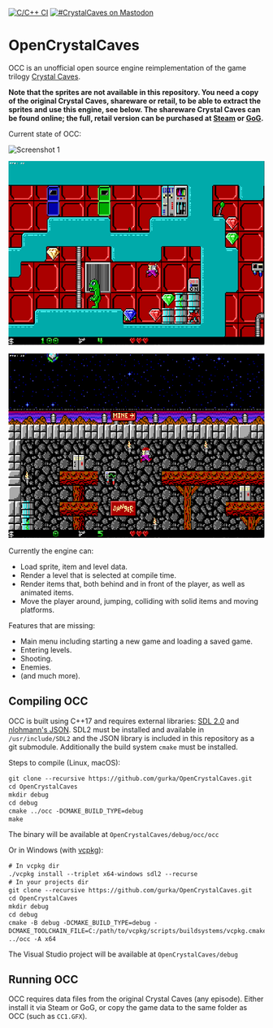 [![C/C++ CI](https://github.com/gurka/OpenCrystalCaves/actions/workflows/cpp.yml/badge.svg)](https://github.com/gurka/OpenCrystalCaves/actions/workflows/cpp.yml)
[![#CrystalCaves on Mastodon](https://img.shields.io/badge/-%23CrystalCaves-%23303030?logo=mastodon)](https://mastodon.gamedev.place/tags/CrystalCaves)

# OpenCrystalCaves
OCC is an unofficial open source engine reimplementation of the game trilogy [Crystal Caves](https://en.wikipedia.org/wiki/Crystal_Caves).

**Note that the sprites are not available in this repository. You need a copy of the original Crystal Caves, shareware or retail, to be able to extract the sprites and use this engine, see below. The shareware Crystal Caves can be found online; the full, retail version can be purchased at [Steam](http://store.steampowered.com/app/358260/Crystal_Caves/) or [GoG](https://www.gog.com/game/crystal_caves).**

Current state of OCC:

![Screenshot 1](/screenshots/screenshot1.png?raw=true "Screenshot 1")

![Screenshot 2](/screenshots/screenshot2.png?raw=true "Screenshot 2")

![Screenshot 3](/screenshots/screenshot3.png?raw=true "Screenshot 3")

Currently the engine can:

- Load sprite, item and level data.
- Render a level that is selected at compile time.
- Render items that, both behind and in front of the player, as well as animated items.
- Move the player around, jumping, colliding with solid items and moving platforms.

Features that are missing:

- Main menu including starting a new game and loading a saved game.
- Entering levels.
- Shooting.
- Enemies.
- (and much more).

## Compiling OCC

OCC is built using C++17 and requires external libraries: [SDL 2.0](https://www.libsdl.org/) and [nlohmann's JSON](https://nlohmann.github.io/json/). SDL2 must be installed and available in `/usr/include/SDL2` and the JSON library is included in this repository as a git submodule. Additionally the build system `cmake` must be installed.

Steps to compile (Linux, macOS):
```
git clone --recursive https://github.com/gurka/OpenCrystalCaves.git
cd OpenCrystalCaves
mkdir debug
cd debug
cmake ../occ -DCMAKE_BUILD_TYPE=debug
make
```

The binary will be available at `OpenCrystalCaves/debug/occ/occ`

Or in Windows (with [vcpkg](https://vcpkg.io)):
```
# In vcpkg dir
./vcpkg install --triplet x64-windows sdl2 --recurse
# In your projects dir
git clone --recursive https://github.com/gurka/OpenCrystalCaves.git
cd OpenCrystalCaves
mkdir debug
cd debug
cmake -B debug -DCMAKE_BUILD_TYPE=debug -DCMAKE_TOOLCHAIN_FILE=C:/path/to/vcpkg/scripts/buildsystems/vcpkg.cmake ../occ -A x64
```
The Visual Studio project will be available at `OpenCrystalCaves/debug`

## Running OCC
OCC requires data files from the original Crystal Caves (any episode). Either install it via Steam or GoG, or copy the game data to the same folder as OCC (such as `CC1.GFX`).
